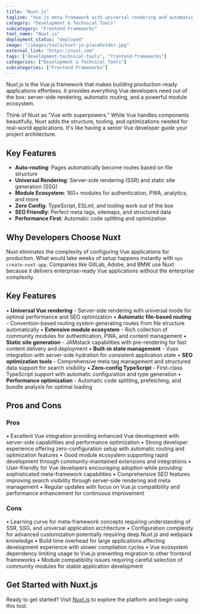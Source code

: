 ```yaml
---
title: "Nuxt.js"
tagline: "Vue.js meta-framework with universal rendering and automatic routing"
category: "Development & Technical Tools"
subcategory: "Frontend Frameworks"
tool_name: "Nuxt.js"
deployment_status: "deployed"
image: "/images/tools/nuxt-js-placeholder.jpg"
external_link: "https://nuxt.com"
tags: ["development-technical-tools", "frontend-frameworks"]
categories: ["Development & Technical Tools"]
subcategories: ["Frontend Frameworks"]
---
```

Nuxt.js is the Vue.js framework that makes building production-ready applications effortless. It provides everything Vue developers need out of the box: server-side rendering, automatic routing, and a powerful module ecosystem.

Think of Nuxt as "Vue with superpowers." While Vue handles components beautifully, Nuxt adds the structure, tooling, and optimizations needed for real-world applications. It's like having a senior Vue developer guide your project architecture.

## Key Features
- **Auto-routing**: Pages automatically become routes based on file structure
- **Universal Rendering**: Server-side rendering (SSR) and static site generation (SSG)
- **Module Ecosystem**: 160+ modules for authentication, PWA, analytics, and more
- **Zero Config**: TypeScript, ESLint, and tooling work out of the box
- **SEO Friendly**: Perfect meta tags, sitemaps, and structured data
- **Performance First**: Automatic code splitting and optimization

## Why Developers Choose Nuxt
Nuxt eliminates the complexity of configuring Vue applications for production. What would take weeks of setup happens instantly with `npx create-nuxt-app`. Companies like GitLab, Adobe, and BMW use Nuxt because it delivers enterprise-ready Vue applications without the enterprise complexity.

## Key Features

• **Universal Vue rendering** - Server-side rendering with universal mode for optimal performance and SEO optimization
• **Automatic file-based routing** - Convention-based routing system generating routes from file structure automatically
• **Extensive module ecosystem** - Rich collection of community modules for authentication, PWA, and content management
• **Static site generation** - JAMstack capabilities with pre-rendering for fast content delivery and deployment
• **Built-in state management** - Vuex integration with server-side hydration for consistent application state
• **SEO optimization tools** - Comprehensive meta tag management and structured data support for search visibility
• **Zero-config TypeScript** - First-class TypeScript support with automatic configuration and type generation
• **Performance optimization** - Automatic code splitting, prefetching, and bundle analysis for optimal loading

## Pros and Cons

### Pros
• Excellent Vue integration providing enhanced Vue development with server-side capabilities and performance optimization
• Strong developer experience offering zero-configuration setup with automatic routing and optimization features
• Good module ecosystem supporting rapid development through community-maintained extensions and integrations
• User-friendly for Vue developers encouraging adoption while providing sophisticated meta-framework capabilities
• Comprehensive SEO features improving search visibility through server-side rendering and meta management
• Regular updates with focus on Vue.js compatibility and performance enhancement for continuous improvement

### Cons
• Learning curve for meta-framework concepts requiring understanding of SSR, SSG, and universal application architecture
• Configuration complexity for advanced customization potentially requiring deep Nuxt.js and webpack knowledge
• Build time overhead for large applications affecting development experience with slower compilation cycles
• Vue ecosystem dependency limiting usage to Vue.js preventing migration to other frontend frameworks
• Module compatibility issues requiring careful selection of community modules for stable application development

## Get Started with Nuxt.js

Ready to get started? Visit [Nuxt.js](https://nuxt.com) to explore the platform and begin using this tool.